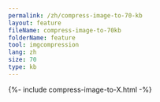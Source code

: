 ```yaml
---
permalink: /zh/compress-image-to-70-kb
layout: feature
fileName: compress-image-to-70kb
folderName: feature
tool: imgcompression
lang: zh
size: 70
type: kb
---
```


{%- include compress-image-to-X.html -%}
